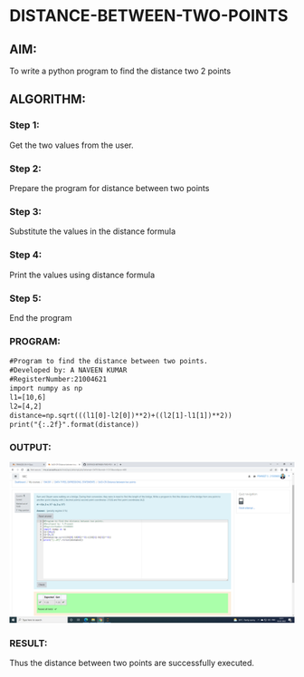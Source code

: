 # DISTANCE-BETWEEN-TWO-POINTS

## AIM:
To write a python program to find the distance two 2 points
## ALGORITHM:
### Step 1: 
Get the two values from the user.
### Step 2:
Prepare the program for distance between two points 
### Step 3: 
Substitute the values in the distance formula 


### Step 4: 
Print the values using distance formula
### Step 5: 
End the program
### PROGRAM:
~~~
#Program to find the distance between two points.
#Developed by: A NAVEEN KUMAR
#RegisterNumber:21004621
import numpy as np
l1=[10,6]
l2=[4,2]
distance=np.sqrt(((l1[0]-l2[0])**2)+((l2[1]-l1[1])**2))
print("{:.2f}".format(distance))
~~~
### OUTPUT:
![github logo](point.png)

### RESULT:
Thus the distance between two points are successfully executed.
